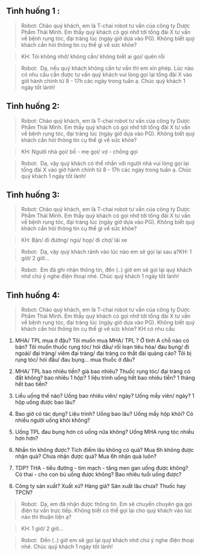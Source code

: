 ## Tình huống 1 :

> Robot:​ Chào quý khách,​ em là T-chai robot tư vấn của công ty Dược Phẩm Thái Minh. Em
thấy quý khách có gọi nhỡ tới tổng đài X tư vấn về bệnh rụng tóc, đại tràng lúc (ngày giờ
dựa vào PG). Không biết quý khách cần hỏi thông tin cụ thể gì về sức khỏe?

> KH:​ Tói không nhớ/ không cần/ không biết ai gọi/ quên rồi

> Robot: ​ Dạ, nếu quý khách không cần tư vấn thì em xin phép. Lúc nào có nhu cầu cần được tư
vấn quý khách vui lòng gọi lại tổng đài X vào giờ hành chính từ 8 - 17h các ngày trong tuần
ạ. Chúc quý khách 1 ngày tốt lành!


## Tình huống 2:

> Robot:​ Chào quý khách,​ em là T-chai robot tư vấn của công ty Dược Phẩm Thái Minh. Em
thấy quý khách có gọi nhỡ tới tổng đài X tư vấn về bệnh rụng tóc, đại tràng lúc (ngày giờ
dựa vào PG). Không biết quý khách cần hỏi thông tin cụ thể gì về sức khỏe?

> KH:​ Người nhà gọi/ bố - mẹ gọi/ vợ - chồng gọi

> Robot: ​ Dạ, vậy quý khách có thể nhắn với người nhà vui lòng gọi lại tổng đài X vào giờ hành
chính từ 8 - 17h các ngày trong tuần ạ. Chúc quý khách 1 ngày tốt lành!

## Tình huống 3:
> Robot:​ Chào quý khách,​ em là T-chai robot tư vấn của công ty Dược Phẩm Thái Minh. Em
thấy quý khách có gọi nhỡ tới tổng đài X tư vấn về bệnh rụng tóc, đại tràng lúc (ngày giờ
dựa vào PG). Không biết quý khách cần hỏi thông tin cụ thể gì về sức khỏe?

> KH:​ Bận/ đi đường/ ngủ/ họp/ đi chợ/ lái xe

> Robot: ​ Dạ, vậy quý khách rảnh vào lúc nào em sẽ gọi lại sau ạ?KH:​ 1 giờ/ 2 giờ...

> Robot: ​ Em đã ghi nhận thông tin, đến (..) giờ em sẽ gọi lại quý khách nhớ chú ý nghe điện
thoại nhé. Chúc quý khách 1 ngày tốt lành!

## Tình huống 4:
> Robot:​ Chào quý khách,​ em là T-chai robot tư vấn của công ty Dược Phẩm Thái Minh. Em
thấy quý khách có gọi nhỡ tới tổng đài X tư vấn về bệnh rụng tóc, đại tràng lúc (ngày giờ
dựa vào PG). Không biết quý khách cần hỏi thông tin cụ thể gì về sức khỏe?
KH có nhu cầu
1. MHA/ TPL mua ở đâu? Tôi muốn mua MHA/ TPL ? Ở tỉnh A chỗ nào có bán? Tôi
muốn thuốc rụng tóc/ hói đầu/ rối loạn tiêu hóa/ đau bụng/ đi ngoài/ đại tràng/ viêm
đại tràng/ đại tràng co thắt đài quảng cáo? Tôi bị rụng tóc/ hói đầu/ đau bụng... mua
thuốc ở đâu?

2. MHA/ TPL bao nhiêu tiền? giá bao nhiêu? Thuốc rụng tóc/ đại tràng có đắt không?
bao nhiêu 1 hộp? 1 liệu trình uống hết bao nhiêu tiền? 1 tháng hết bao tiền?
3. Liều uống thế nào? Uống bao nhiêu viên/ ngày? Uống mấy viên/ ngày? 1 hộp uống
được bao lâu?
4. Bao giờ có tác dụng? Liệu trình? Uống bao lâu? Uống mấy hộp khỏi? Có nhiều người
uống khỏi không?
5. Uống TPL đau bụng hơn có uống nữa không? Uống MHA rụng tóc nhiều hơn hơn?
6. Nhắn tin không được? Tích điểm lâu không có quà? Mua 6h không được nhận quà?
Chưa nhận được quà? Mua 6h nhận quà luôn?
7. TDP? THA - tiểu đường - tim mạch - tăng men gan uống được không? Có thai - cho
con bú uống được không? Bao nhiêu tuổi uống được?
8. Công ty sản xuất? Xuất xứ? Hàng giả? Sản xuất lâu chưa? Thuốc hay TPCN?

> Robot: ​ Dạ, em đã nhận được thông tin. Em sẽ chuyển chuyên gia gọi điện tư vấn trực tiếp.
Không biết có thể gọi lại cho quý khách vào lúc nào thì thuận tiện ạ?

> KH:​ 1 giờ/ 2 giờ...

> Robot: ​ Đến (..) giờ em sẽ gọi lại quý khách nhớ chú ý nghe điện thoại nhé. Chúc quý khách 1
ngày tốt lành!